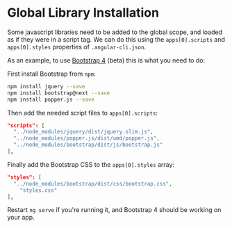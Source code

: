 # Global Library Installation

Some javascript libraries need to be added to the global scope, and loaded as if
they were in a script tag. We can do this using the `apps[0].scripts` and
`apps[0].styles` properties of `.angular-cli.json`.

As an example, to use [Bootstrap 4](https://getbootstrap.com/docs/4.0/getting-started/introduction/) (beta) this is
what you need to do:

First install Bootstrap from `npm`:

```bash
npm install jquery --save
npm install bootstrap@next --save
npm install popper.js --save
```

Then add the needed script files to `apps[0].scripts`:

```json
"scripts": [
  "../node_modules/jquery/dist/jquery.slim.js",
  "../node_modules/popper.js/dist/umd/popper.js",
  "../node_modules/bootstrap/dist/js/bootstrap.js"
],
```

Finally add the Bootstrap CSS to the `apps[0].styles` array:
```json
"styles": [
  "../node_modules/bootstrap/dist/css/bootstrap.css",
	"styles.css"
],
```

Restart `ng serve` if you're running it, and Bootstrap 4 should be working on
your app.
